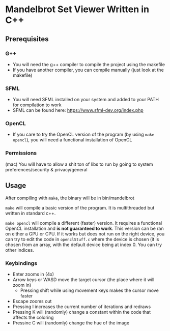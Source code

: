 # Mandelbrot Set Viewer Written in C++

## Prerequisites

### G++
- You will need the g++ compiler to compile the project using the makefile
- If you have another compiler, you can compile manually (just look at the makefile)

### SFML
- You will need SFML installed on your system and added to your PATH for compilation to work
- SFML can be found here: https://www.sfml-dev.org/index.php

### OpenCL
- If you care to try the OpenCL version of the program (by using `make opencl`), you will need a functional installation of OpenCL

### Permissions

(mac) You will have to allow a shit ton of libs to run by going to system preferences/security & privacy/general 

## Usage

After compiling with `make`, the binary will be in bin/mandelbrot

`make` will compile a basic version of the program. It is multithreaded but written in standard c++.

`make opencl` will compile a different (faster) version. It requires a functional OpenCL installation and **is not guaranteed to work**.
This version can be ran on either a GPU or CPU. If it works but does not run on the right device, you can try to edit the code in `openclStuff.c` where the device is chosen (it is chosen from an array, with the default device being at index 0. You can try other indices.

### Keybindings
- Enter zooms in (4x)
- Arrow keys or WASD move the target cursor (the place where it will zoom in)
  - Pressing shift while using movement keys makes the cursor move faster
- Escape zooms out
- Pressing I increases the current number of iterations and redraws
- Pressing K will (randomly) change a constant within the code that affects the coloring
- Pressinc C will (randomly) change the hue of the image
